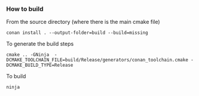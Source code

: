 ### How to build

From the source directory (where there is the main cmake file)
~~~
conan install . --output-folder=build --build=missing
~~~

To generate the build steps
~~~
cmake .. -GNinja  -DCMAKE_TOOLCHAIN_FILE=build/Release/generators/conan_toolchain.cmake -DCMAKE_BUILD_TYPE=Release
~~~

To build
~~~
ninja
~~~